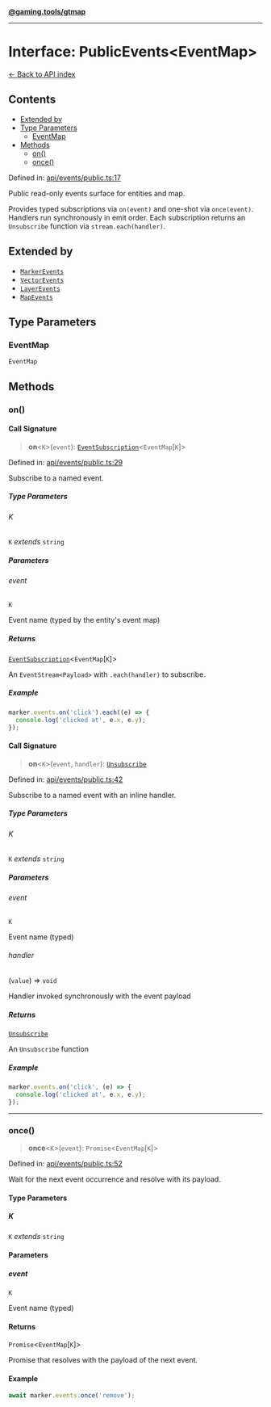 [**@gaming.tools/gtmap**](README.md)

***

# Interface: PublicEvents\<EventMap\>

[← Back to API index](./README.md)

## Contents

- [Extended by](#extended-by)
- [Type Parameters](#type-parameters)
  - [EventMap](#eventmap)
- [Methods](#methods)
  - [on()](#on)
  - [once()](#once)

Defined in: [api/events/public.ts:17](https://github.com/gamingtools/gt-map/blob/456675b84d19e7c9d557294c3b19a4bb0dcd9d51/packages/gtmap/src/api/events/public.ts#L17)

Public read-only events surface for entities and map.

Provides typed subscriptions via `on(event)` and one-shot via `once(event)`.
Handlers run synchronously in emit order. Each subscription returns an
`Unsubscribe` function via `stream.each(handler)`.

## Extended by

- [`MarkerEvents`](Interface.MarkerEvents.md)
- [`VectorEvents`](Interface.VectorEvents.md)
- [`LayerEvents`](Interface.LayerEvents.md)
- [`MapEvents`](Interface.MapEvents.md)

## Type Parameters

### EventMap

`EventMap`

## Methods

### on()

#### Call Signature

> **on**\<`K`\>(`event`): [`EventSubscription`](Interface.EventSubscription.md)\<`EventMap`\[`K`\]\>

Defined in: [api/events/public.ts:29](https://github.com/gamingtools/gt-map/blob/456675b84d19e7c9d557294c3b19a4bb0dcd9d51/packages/gtmap/src/api/events/public.ts#L29)

Subscribe to a named event.

##### Type Parameters

###### K

`K` *extends* `string`

##### Parameters

###### event

`K`

Event name (typed by the entity's event map)

##### Returns

[`EventSubscription`](Interface.EventSubscription.md)\<`EventMap`\[`K`\]\>

An `EventStream<Payload>` with `.each(handler)` to subscribe.

##### Example

```ts
marker.events.on('click').each((e) => {
  console.log('clicked at', e.x, e.y);
});
```

#### Call Signature

> **on**\<`K`\>(`event`, `handler`): [`Unsubscribe`](TypeAlias.Unsubscribe.md)

Defined in: [api/events/public.ts:42](https://github.com/gamingtools/gt-map/blob/456675b84d19e7c9d557294c3b19a4bb0dcd9d51/packages/gtmap/src/api/events/public.ts#L42)

Subscribe to a named event with an inline handler.

##### Type Parameters

###### K

`K` *extends* `string`

##### Parameters

###### event

`K`

Event name (typed)

###### handler

(`value`) => `void`

Handler invoked synchronously with the event payload

##### Returns

[`Unsubscribe`](TypeAlias.Unsubscribe.md)

An `Unsubscribe` function

##### Example

```ts
marker.events.on('click', (e) => {
  console.log('clicked at', e.x, e.y);
});
```

***

### once()

> **once**\<`K`\>(`event`): `Promise`\<`EventMap`\[`K`\]\>

Defined in: [api/events/public.ts:52](https://github.com/gamingtools/gt-map/blob/456675b84d19e7c9d557294c3b19a4bb0dcd9d51/packages/gtmap/src/api/events/public.ts#L52)

Wait for the next event occurrence and resolve with its payload.

#### Type Parameters

##### K

`K` *extends* `string`

#### Parameters

##### event

`K`

Event name (typed)

#### Returns

`Promise`\<`EventMap`\[`K`\]\>

Promise that resolves with the payload of the next event.

#### Example

```ts
await marker.events.once('remove');
```
